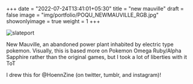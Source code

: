 +++
date = "2022-07-24T13:41:01+05:30"
title = "new mauville"
draft = false
image = "img/portfolio/POQU_NEWMAUVILLE_RGB.jpg"
showonlyimage = true
weight = 1
+++

![slateport](/img/portfolio/POQU_NEWMAUVILLE_RGB.jpg)

New Mauville, an abandoned power plant inhabited by electric type pokemon. Visually, this is based more on Pokemon Omega Ruby/Alpha Sapphire rather than the original games, but I took a lot of liberties with it ToT

I drew this for @HoennZine (on twitter, tumblr, and instagram)!
